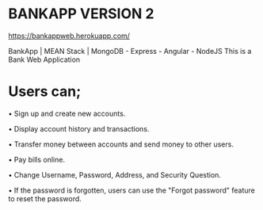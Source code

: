 # BANKAPP VERSION 2
  https://bankappweb.herokuapp.com/

  BankApp | MEAN Stack | MongoDB - Express - Angular - NodeJS
  This is a Bank Web Application
  
# Users can;

• Sign up and create new accounts.

• Display account history and transactions.

• Transfer money between accounts and send money to other users.

• Pay bills online.

• Change Username, Password, Address, and Security Question.

• If the password is forgotten, users can use the "Forgot password" feature to reset the password.
